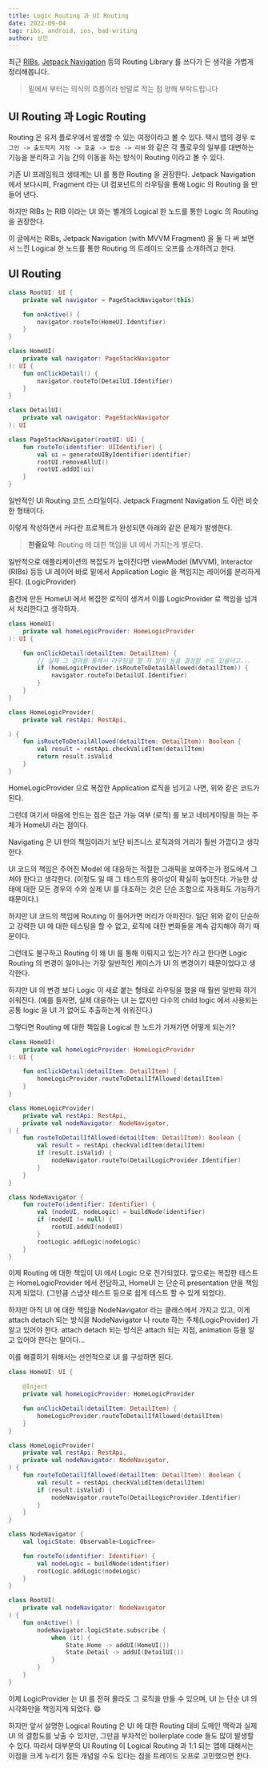 ```yaml
---
title: Logic Routing 과 UI Routing
date: 2022-09-04
tag: ribs, android, ios, bad-writing
author: 상민
---
```


최근 [RIBs](https://github.com/uber/RIBs), [Jetpack Navigation](https://developer.android.com/guide/navigation?gclid=Cj0KCQjwmdGYBhDRARIsABmSEePbIHuVd2hgF1c6RZVZslJE2AaofaPO7blK4Fegspw-Qi5YAbw43aYaAmrmEALw_wcB&gclsrc=aw.ds) 등의 Routing Library 를 쓰다가 든 생각을 가볍게 정리해봅니다.

> 밑에서 부터는 의식의 흐름이라 반말로 적는 점 양해 부탁드립니다

## UI Routing 과 Logic Routing

Routing 은 유저 플로우에서 발생할 수 있는 여정이라고 볼 수 있다.
택시 앱의 경우 `로그인 -> 출도착지 지정 -> 호출 -> 탑승 -> 리뷰` 와 같은 각 플로우의 일부를 대변하는 기능을 분리하고 기능 간의 이동을 하는 방식이 Routing 이라고 볼 수 있다.

기존 UI 프레임워크 생태계는 UI 를 통한 Routing 을 권장한다. Jetpack Navigation 에서 보다시피, Fragment 라는 UI 컴포넌트의 라우팅을 통해 Logic 의 Routing 을 만들어 낸다.

하지만 RIBs 는 RIB 이라는 UI 와는 별개의 Logical 한 노드를 통한 Logic 의 Routing 을 권장한다.

이 글에서는 RIBs, Jetpack Navigation (with MVVM Fragment) 을 둘 다 써 보면서 느낀 Logical 한 노드를 통한 Routing 의 트레이드 오프를 소개하려고 한다.

## UI Routing

```kotlin
class RootUI: UI {
    private val navigator = PageStackNavigator(this)

    fun onActive() {
        navigator.routeTo(HomeUI.Identifier)
    }
}

class HomeUI(
    private val navigator: PageStackNavigator
): UI {
    fun onClickDetail() {
        navigator.routeTo(DetailUI.Identifier)
    }
}

class DetailUI(
    private val navigator: PageStackNavigator
): UI

class PageStackNavigator(rootUI: UI) {
    fun routeTo(identifier: UIIdentifier) {
        val ui = generateUIByIdentifier(identifier)
        rootUI.removeAllUI()
        rootUI.addUI(ui)
    }
}
```

일반적인 UI Routing 코드 스타일이다. Jetpack Fragment Navigation 도 이런 비슷한 형태이다.

이렇게 작성하면서 커다란 프로젝트가 완성되면 아래와 같은 문제가 발생한다.

> **한줄요약**: Routing 에 대한 책임을 UI 에서 가지는게 별로다.

일반적으로 애플리케이션의 복잡도가 높아진다면 viewModel (MVVM), Interactor (RIBs) 등등 UI 레이어 바로 밑에서 Application Logic 을 책임지는 레이어를 분리하게 된다. (LogicProvider)

좀전에 만든 HomeUI 에서 복잡한 로직이 생겨서 이를 LogicProvider 로 책임을 넘겨서 처리한다고 생각하자.

```kotlin
class HomeUI(
    private val homeLogicProvider: HomeLogicProvider
): UI {

    fun onClickDetail(detailItem: DetailItem) {
        // 실제 그 결과를 통해서 라우팅을 할 지 말지 등을 결정할 수도 있을테고...
        if (homeLogicProvider.isRouteToDetailAllowed(detailItem)) {
            navigator.routeTo(DetailUI.Identifier)
        }
    }
}

class HomeLogicProvider(
    private val restApi: RestApi,

) {
    fun isRouteToDetailAllowed(detailItem: DetailItem): Boolean {
        val result = restApi.checkValidItem(detailItem)
        return result.isValid
    }
}
```

HomeLogicProvider 으로 복잡한 Application 로직을 넘기고 나면, 위와 같은 코드가 된다.

그런데 여기서 마음에 안드는 점은 접근 가능 여부 (로직) 를 보고 네비게이팅을 하는 주체가 HomeUI 라는 점이다.

Navigating 은 UI 만의 책임이라기 보단 비즈니스 로직과의 거리가 훨씬 가깝다고 생각한다.

UI 코드의 책임은 주어진 Model 에 대응하는 적절한 그래픽을 보여주는가 정도에서 그쳐야 한다고 생각한다. (이정도 일 때 그 테스트의 용이성이 확실히 높아진다. 가능한 상태에 대한 모든 경우의 수와 실제 UI 를 대조하는 것은 단순 조합으로 자동화도 가능하기 때문이다.)

하지만 UI 코드의 책임에 Routing 이 들어가면 머리가 아파진다. 일단 위와 같이 단순하고 강력한 UI 에 대한 테스팅을 할 수 없고, 로직에 대한 변화들을 계속 감지해야 하기 때문이다.

그런데도 불구하고 Routing 이 왜 UI 를 통해 이뤄지고 있는가? 라고 한다면 Logic Routing 의 변경이 일어나는 가장 일반적인 케이스가 UI 의 변경이기 때문이었다고 생각한다.

하지만 UI 의 변경 보다 Logic 이 새로 붙는 형태로 라우팅을 했을 때 훨씬 일반화 하기 쉬워진다. (예를 들자면, 실제 대응하는 UI 는 없지만 다수의 child logic 에서 사용되는 공통 logic 을 UI 가 없어도 추출하는게 쉬워진다.)

그렇다면 Routing 에 대한 책임을 Logical 한 노드가 가져가면 어떻게 되는가?

```kotlin
class HomeUI(
    private val homeLogicProvider: HomeLogicProvider
): UI {

    fun onClickDetail(detailItem: DetailItem) {
        homeLogicProvider.routeToDetailIfAllowed(detailItem)
    }
}

class HomeLogicProvider(
    private val restApi: RestApi,
    private val nodeNavigator: NodeNavigator,
) {
    fun routeToDetailIfAllowed(detailItem: DetailItem): Boolean {
        val result = restApi.checkValidItem(detailItem)
        if (result.isValid) {
            nodeNavigator.routeTo(DetailLogicProvider.Identifier)
        }
    }
}

class NodeNavigator {
    fun routeTo(identifier: Identifier) {
        val (nodeUI, nodeLogic) = buildNode(identifier)
        if (nodeUI != null) {
            rootUI.addUI(nodeUI)
        }
        rootLogic.addLogic(nodeLogic)
    }
}
```

이제 Routing 에 대한 책임이 UI 에서 Logic 으로 전가되었다.
앞으로는 복잡한 테스트는 HomeLogicProvider 에서 전담하고, HomeUI 는 단순히 presentation 만을 책임지게 되었다. (그만큼 스냅샷 테스트 등으로 쉽게 테스트 할 수 있게 되었다).

하지만 아직 UI 에 대한 책임을 NodeNavigator 라는 클래스에서 가지고 있고, 이게 attach detach 되는 방식을 NodeNavigator 나 route 하는 주체(LogicProvider) 가 알고 있어야 한다. attach detach 되는 방식은 attach 되는 지점, animation 등을 알고 있어야 한다는 말이다...

이를 해결하기 위해서는 선언적으로 UI 를 구성하면 된다.

```kotlin
class HomeUI: UI {

    @Inject
    private val homeLogicProvider: HomeLogicProvider

    fun onClickDetail(detailItem: DetailItem) {
        homeLogicProvider.routeToDetailIfAllowed(detailItem)
    }
}

class HomeLogicProvider(
    private val restApi: RestApi,
    private val nodeNavigator: NodeNavigator,
) {
    fun routeToDetailIfAllowed(detailItem: DetailItem): Boolean {
        val result = restApi.checkValidItem(detailItem)
        if (result.isValid) {
            nodeNavigator.routeTo(DetailLogicProvider.Identifier)
        }
    }
}

class NodeNavigator {
    val logicState: Observable<LogicTree>

    fun routeTo(identifier: Identifier) {
        val nodeLogic = buildNode(identifier)
        rootLogic.addLogic(nodeLogic)
    }
}

class RootUI(
    private val nodeNavigator: NodeNavigator
) {
    fun onActive() {
        nodeNavigator.logicState.subscribe {
            when (it) {
                State.Home -> addUI(HomeUI())
                State.Detail -> addUI(DetailUI())
            }
        }
    }
}
```

이제 LogicProvider 는 UI 를 전혀 몰라도 그 로직을 만들 수 있으며, UI 는 단순 UI 의 시각화만을 책임지게 되었다. :smile:

하지만 앞서 설명한 Logical Routing 은 UI 에 대한 Routing 대비 도메인 맥락과 실제 UI 의 결합도를 낮출 수 있지만, 그만큼 부차적인 boilerplate code 들도 많이 발생할 수 있다.
따라서 대부분의 UI Routing 이 Logical Routing 과 1:1 되는 앱에 대해서는 이점을 크게 누리기 힘든 개념일 수도 있다는 점을 트레이드 오프로 고민했으면 한다.
